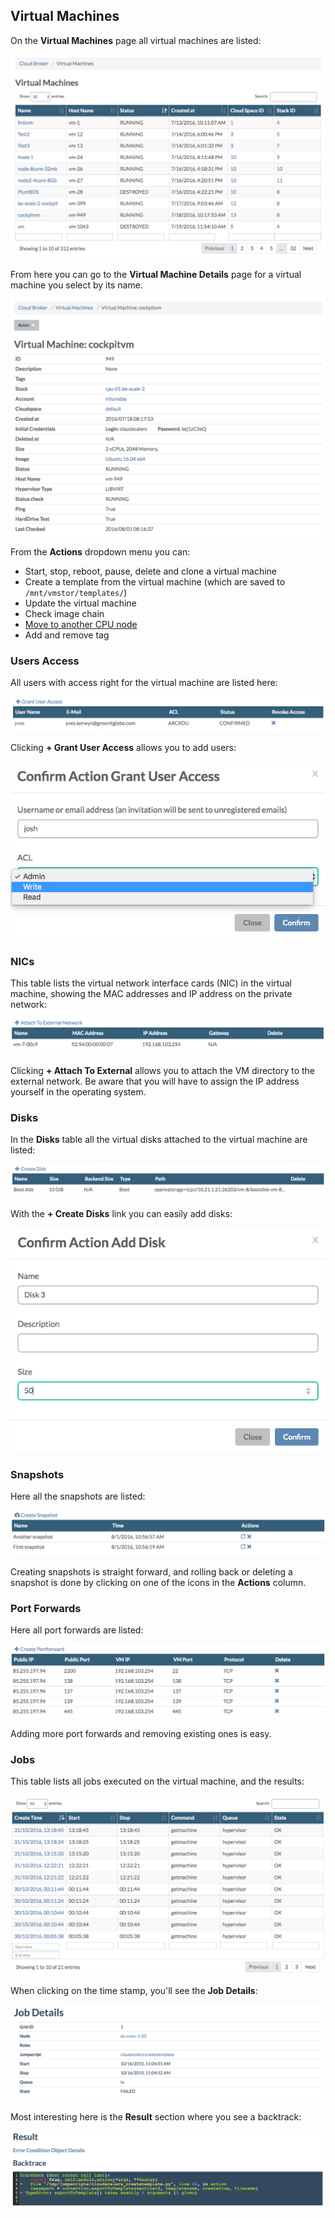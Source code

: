 ## Virtual Machines

On the **Virtual Machines** page all virtual machines are listed:

![](VirtualMachines.png)

From here you can go to the **Virtual Machine Details** page for a virtual machine you select by its name.

![](VirtualMachineDetails.png)

From the **Actions** dropdown menu you can:
- Start, stop, reboot, pause, delete and clone a virtual machine
- Create a template from the virtual machine (which are saved to `/mnt/vmstor/templates/`)
- Update the virtual machine
- Check image chain
- [Move to another CPU node](Actions/MoveVM2AnotherCPUNode.md)
- Add and remove tag


### Users Access

All users with access right for the virtual machine are listed here:

![](UsersAccess.png)

Clicking **+ Grant User Access** allows you to add users:

![](ConfirmGrantUserAccess.png)


### NICs

This table lists the virtual network interface cards (NIC) in the virtual machine, showing the MAC addresses and IP address on the private network:

![](NICs.png)

Clicking **+ Attach To External** allows you to attach the VM directory to the external network. Be aware that you will have to assign the IP address yourself in the operating system.


### Disks

In the **Disks** table all the virtual disks attached to the virtual machine are listed:

![](Disks.png)

With the **+ Create Disks** link you can easily add disks:

![](AddDisk.png)


### Snapshots

Here all the snapshots are listed:

![](Snapshots.png)

Creating snapshots is straight forward, and rolling back or deleting a snapshot is done by clicking on one of the icons in the **Actions** column.


### Port Forwards

Here all port forwards are listed:

![](PortForwardings.png)

Adding more port forwards and removing existing ones is easy.


### Jobs

This table lists all jobs executed on the virtual machine, and the results:

![](Jobs.png)

When clicking on the time stamp, you'll see the **Job Details**:

![](JobDetails.png)

Most interesting here is the **Result** section where you see a backtrack:

![](Result.png)

